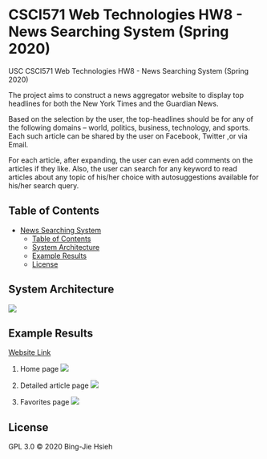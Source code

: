 # CSCI571 Web Technologies HW8 - News Searching System (Spring 2020)

USC CSCI571 Web Technologies HW8 - News Searching System (Spring 2020)

The project aims to construct a news aggregator website to display top headlines for both the New York Times and the Guardian News.

Based on the selection by the user, the top-headlines should be for any of the following domains – world, politics, business, technology, and sports. Each such article can be shared by the user on Facebook, Twitter ,or via Email.

For each article, after expanding, the user can even add comments on the articles if they like. Also, the user can search for any keyword to read articles about any topic of his/her choice with autosuggestions available for his/her search query.

## Table of Contents

- [News Searching System](#CSCI571-Web-Technologies-HW8---News-Searching-System-Spring-2020)
  - [Table of Contents](#table-of-contents)
  - [System Architecture](#system-architecture)
  - [Example Results](#example-results)
  - [License](#license)

## System Architecture

![](https://i.imgur.com/cyZqRje.png)

## Example Results

[Website Link](https://news-searching-system-frontend.wl.r.appspot.com/#/)

1. Home page
    ![](https://i.imgur.com/RfyL8CU.jpg)

2. Detailed article page
    ![](https://i.imgur.com/ih5nKAH.jpg)

3. Favorites page
    ![](https://i.imgur.com/BWBtG6J.jpg)

## License

GPL 3.0 © 2020 Bing-Jie Hsieh
